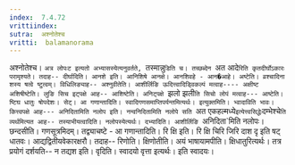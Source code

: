 ```yaml
---
index:  7.4.72
vrittiindex: 
sutra:  अश्नोतेश्च
vritti:  balamanorama 
---
```


अश्नोतेश्च। `अत्र लोपःट इत्यतो अभ्यासस्येत्यनुवर्तते, `तस्मान्नु`डिति च। तच्छब्देन `अत आदे`रिति कृतदीर्घोऽकारः परामृश्यते। तदाह-- दीर्घादिति। आनशे इति। आनिशिषे आनक्षे। आनशिवहे - आन�आहे। अष्टेति। व्रश्चादिना शस्य षत्वे ष्टुत्वम्। विधिलिङ्याह-- अश्नुवीतेति। आशीर्लिङि ऊदित्त्वादिड्विकल्पं मत्वाह---- अक्षीष्ट अशिषीष्टेति। लुङि सिच इट्पक्षे आह-- आशिष्टेति। अनिट्पक्षे `झलो झली`ति सिचो लोपं मत्वाह--- आष्टेति। ष्टिघ धातुः षोपदेशः। सेट्। आ गणान्तादिति। स्वादिगणसमाप्तिपर्यन्तमित्यर्थः। इत्युक्तमिति। भ्वादाविति भावः। कित्त्वपक्षे आह--- अनिदितामिति नलोप इति। नन्वनिदितामिति नलोपे सति `अत एकहल्मध्ये` इत्येत्त्वसिद्धेः `दम्भेश्चे`ति व्यर्थमित्यत आह-- तस्याभीयत्वादिति। नलोपस्येत्यर्थः। दभ्यादिति। आशीर्लिङि `अनिदिता`मिति नलोपः। छन्दसीति। गणसूत्रमिदम्। तद्व्याचष्टे - आ गणान्तादिति। रि क्षि इति। रि क्षि चिरि जिरि दाश दृ इति षट् धातवः। आद्यद्वितीयवेकारक्षरौ। तदाह-- रिणोति। क्षिणोतीति। अयं भाषायामपीति। क्षिधातुरित्यर्थः। तत्र प्रयोगं दर्शयति-- न तद्यश इति। वृदिति। स्वादयो वृत्ता इत्यर्थः। इति स्वादयः।

